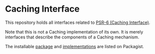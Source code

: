 Caching Interface
==============

This repository holds all interfaces related to [PSR-6 (Caching Interface)][psr-url].

Note that this is not a Caching implementation of its own. It is merely interfaces that describe the components of a Caching mechanism.

The installable [package][package-url] and [implementations][implementation-url] are listed on Packagist.

[psr-url]: https://www.php-fig.org/psr/psr-6/

[package-url]: https://packagist.org/packages/psr/cache

[implementation-url]: https://packagist.org/providers/psr/cache-implementation
